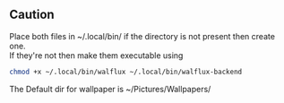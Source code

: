 ## Caution  
Place both files in ~/.local/bin/ if the directory is not present then create one.  
If they're not then make them executable using  
```bash
chmod +x ~/.local/bin/walflux ~/.local/bin/walflux-backend
```
The Default dir for wallpaper is ~/Pictures/Wallpapers/  
